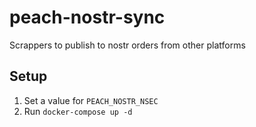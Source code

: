 # peach-nostr-sync

Scrappers to publish to nostr orders from other platforms

## Setup

1. Set a value for `PEACH_NOSTR_NSEC`
1. Run `docker-compose up -d`
